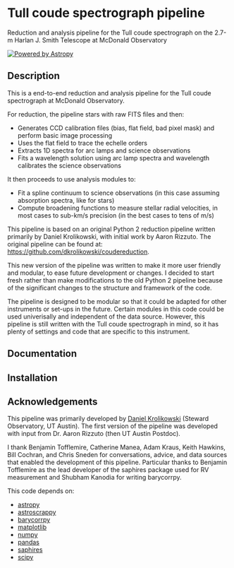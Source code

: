 # Tull coude spectrograph pipeline

Reduction and analysis pipeline for the Tull coude spectrograph on the 2.7-m Harlan J. Smith Telescope at McDonald Observatory

[![Powered by Astropy](http://img.shields.io/badge/powered%20by-AstroPy-orange.svg?style=flat)](http://www.astropy.org/)

## Description

This is a end-to-end reduction and analysis pipeline for the Tull coude spectrograph at McDonald Observatory. 

For reduction, the pipeline stars with raw FITS files and then:
- Generates CCD calibration files (bias, flat field, bad pixel mask) and perform basic image processing
- Uses the flat field to trace the echelle orders
- Extracts 1D spectra for arc lamps and science observations
- Fits a wavelength solution using arc lamp spectra and wavelength calibrates the science observations

It then proceeds to use analysis modules to:
- Fit a spline continuum to science observations (in this case assuming absorption spectra, like for stars)
- Compute broadening functions to measure stellar radial velocities, in most cases to sub-km/s precision (in the best cases to tens of m/s)

This pipeline is based on an original Python 2 reduction pipeline written primarily by Daniel Krolikowski, with initial work by Aaron Rizzuto.
The original pipeline can be found at: https://github.com/dkrolikowski/coudereduction.

This new version of the pipeline was written to make it more user friendly and modular, to ease future development or changes. I decided to start fresh rather than make modifications to the old Python 2 pipeline because of the significant changes to the structure and framework of the code.

The pipeline is designed to be modular so that it could be adapted for other instruments or set-ups in the future. Certain modules in this code could be used univerisally and independent of the data source. However, this pipeline is still written with the Tull coude spectrograph in mind, so it has plenty of settings and code that are specific to this instrument.

## Documentation

## Installation

## Acknowledgements

This pipeline was primarily developed by [Daniel Krolikowski](https://dkrolikowski.github.io) (Steward Observatory, UT Austin). The first version of the pipeline was developed with input from Dr. Aaron Rizzuto (then UT Austin Postdoc).

I thank Benjamin Tofflemire, Catherine Manea, Adam Kraus, Keith Hawkins, Bill Cochran, and Chris Sneden for conversations, advice, and data sources that enabled the development of this pipeline. Particular thanks to Benjamin Tofflemire as the lead developer of the saphires package used for RV measurement and Shubham Kanodia for writing barycorrpy.

This code depends on:
- [astropy](https://www.astropy.org)
- [astroscrappy](https://astroscrappy.readthedocs.io/en/latest/)
- [barycorrpy](https://github.com/shbhuk/barycorrpy)
- [matplotlib](https://matplotlib.org)
- [numpy](https://numpy.org)
- [pandas](https://pandas.pydata.org)
- [saphires](https://saphires.readthedocs.io/en/latest/index.html)
- [scipy](https://scipy.org)

